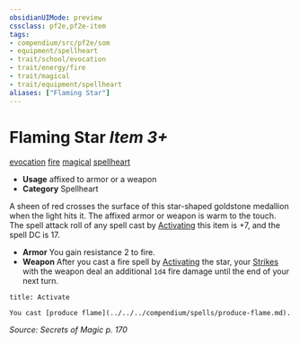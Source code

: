```yaml
---
obsidianUIMode: preview
cssclass: pf2e,pf2e-item
tags:
- compendium/src/pf2e/som
- equipment/spellheart
- trait/school/evocation
- trait/energy/fire
- trait/magical
- trait/equipment/spellheart
aliases: ["Flaming Star"]
---
```

# Flaming Star *Item 3+*  
[evocation](evocation.md)  [fire](fire.md)  [magical](magical.md)  [spellheart](spellheart-som.md)  

- **Usage** affixed to armor or a weapon
- **Category** Spellheart

A sheen of red crosses the surface of this star-shaped goldstone medallion when the light hits it. The affixed armor or weapon is warm to the touch. The spell attack roll of any spell cast by [Activating](activate-an-item.md) this item is +7, and the spell DC is 17.

- **Armor** You gain resistance 2 to fire.
- **Weapon** After you cast a fire spell by [Activating](activate-an-item.md) the star, your [Strikes](strike.md) with the weapon deal an additional `1d4` fire damage until the end of your next turn.

```ad-embed-ability
title: Activate

You cast [produce flame](../../../compendium/spells/produce-flame.md).
```

*Source: Secrets of Magic p. 170*
